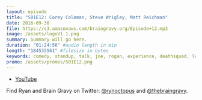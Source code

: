 ```yaml
---
layout: episode
title: "S01E12: Corey Coleman, Steve Wrigley, Matt Reichman"
date: 2016-09-30
file: https://s3.amazonaws.com/braingravy.org/Episode+12.mp3
image: /assets/logoV1.1.png
summary: Summary will go here.
duration: "01:24:56" #audio length in min
length: "184535561" #filesize in bytes
keywords: comedy, standup, talk, joe, rogan, experience, deathsquad, legion, of, skanks, science, media, news, video, games, nerd, comics, nerdist, pop, culter, technology, politics, npr
promo: /assets/promos/S01E12.png
---
```



- [YouTube](https://www.youtube.com/channel/UCeHkFQsmv90Num66OcKSAXg)


Find Ryan and Brain Gravy on Twitter: [@rynoctopus](https://twitter.com/rynoctopus) and [@thebraingravy](https://twitter.com/thebraingravy).
